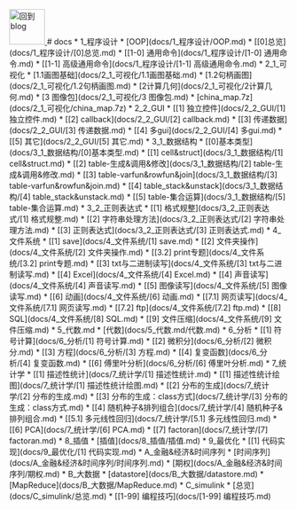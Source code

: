 <a href="http://www.guofei.site" target='blog'>
   <img src="http://www.guofei.site/public/img/unicorn.png"  alt="回到blog"  height="64" width="64">
</a>
# docs
* 1_程序设计
    * [OOP](docs/1_程序设计/OOP.md)
    * [[0]总览](docs/1_程序设计/[0]总览.md)
    * [[1-0] 通用命令](docs/1_程序设计/[1-0] 通用命令.md)
    * [[1-1] 高级通用命令](docs/1_程序设计/[1-1] 高级通用命令.md)
* 2_1_可视化
    * [1.1画图基础](docs/2_1_可视化/1.1画图基础.md)
    * [1.2句柄画图](docs/2_1_可视化/1.2句柄画图.md)
    * [2计算几何](docs/2_1_可视化/2计算几何.md)
    * [3 图像包](docs/2_1_可视化/3 图像包.md)
    * [china_map.7z](docs/2_1_可视化/china_map.7z)
* 2_2_GUI
    * [[1] 独立控件](docs/2_2_GUI/[1] 独立控件.md)
    * [[2] callback](docs/2_2_GUI/[2] callback.md)
    * [[3] 传递数据](docs/2_2_GUI/[3] 传递数据.md)
    * [[4] 多gui](docs/2_2_GUI/[4] 多gui.md)
    * [[5] 其它](docs/2_2_GUI/[5] 其它.md)
* 3_1_数据结构
    * [[0]基本类型](docs/3_1_数据结构/[0]基本类型.md)
    * [[1] cell&struct](docs/3_1_数据结构/[1] cell&struct.md)
    * [[2] table-生成&调用&修改](docs/3_1_数据结构/[2] table-生成&调用&修改.md)
    * [[3] table-varfun&rowfun&join](docs/3_1_数据结构/[3] table-varfun&rowfun&join.md)
    * [[4] table_stack&unstack](docs/3_1_数据结构/[4] table_stack&unstack.md)
    * [[5] table-集合运算](docs/3_1_数据结构/[5] table-集合运算.md)
* 3_2_正则表达式
    * [[1] 格式规整](docs/3_2_正则表达式/[1] 格式规整.md)
    * [[2] 字符串处理方法](docs/3_2_正则表达式/[2] 字符串处理方法.md)
    * [[3] 正则表达式](docs/3_2_正则表达式/[3] 正则表达式.md)
* 4_文件系统
    * [[1] save](docs/4_文件系统/[1] save.md)
    * [[2] 文件夹操作](docs/4_文件系统/[2] 文件夹操作.md)
    * [[3.2] print专题](docs/4_文件系统/[3.2] print专题.md)
    * [[3] txt与二进制读写](docs/4_文件系统/[3] txt与二进制读写.md)
    * [[4] Excel](docs/4_文件系统/[4] Excel.md)
    * [[4] 声音读写](docs/4_文件系统/[4] 声音读写.md)
    * [[5] 图像读写](docs/4_文件系统/[5] 图像读写.md)
    * [[6] 动画](docs/4_文件系统/[6] 动画.md)
    * [[7.1] 网页读写](docs/4_文件系统/[7.1] 网页读写.md)
    * [[7.2] ftp](docs/4_文件系统/[7.2] ftp.md)
    * [[8] SQL](docs/4_文件系统/[8] SQL.md)
    * [[9] 文件压缩](docs/4_文件系统/[9] 文件压缩.md)
* 5_代数.md
    * [代数](docs/5_代数.md/代数.md)
* 6_分析
    * [[1] 符号计算](docs/6_分析/[1] 符号计算.md)
    * [[2] 微积分](docs/6_分析/[2] 微积分.md)
    * [[3] 方程](docs/6_分析/[3] 方程.md)
    * [[4] 复变函数](docs/6_分析/[4] 复变函数.md)
    * [[6] 傅里叶分析](docs/6_分析/[6] 傅里叶分析.md)
* 7_统计学
    * [[1] 描述性统计](docs/7_统计学/[1] 描述性统计.md)
    * [[1] 描述性统计绘图](docs/7_统计学/[1] 描述性统计绘图.md)
    * [[2] 分布的生成](docs/7_统计学/[2] 分布的生成.md)
    * [[3] 分布的生成：class方式](docs/7_统计学/[3] 分布的生成：class方式.md)
    * [[4] 随机种子&排列组合](docs/7_统计学/[4] 随机种子&排列组合.md)
    * [[5.1] 多元线性回归](docs/7_统计学/[5.1] 多元线性回归.md)
    * [[6] PCA](docs/7_统计学/[6] PCA.md)
    * [[7] factoran](docs/7_统计学/[7] factoran.md)
* 8_插值
    * [插值](docs/8_插值/插值.md)
* 9_最优化
    * [[1] 代码实现](docs/9_最优化/[1] 代码实现.md)
* A_金融&经济&时间序列
    * [时间序列](docs/A_金融&经济&时间序列/时间序列.md)
    * [期权](docs/A_金融&经济&时间序列/期权.md)
* B_大数据
    * [datastore](docs/B_大数据/datastore.md)
    * [MapReduce](docs/B_大数据/MapReduce.md)
* C_simulink
    * [总览](docs/C_simulink/总览.md)
* [[1-99] 编程技巧](docs/[1-99] 编程技巧.md)
